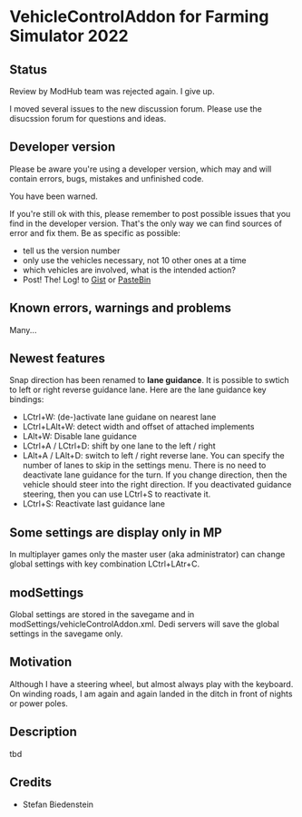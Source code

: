 # VehicleControlAddon for Farming Simulator 2022

## Status
Review by ModHub team was rejected again. I give up.

I moved several issues to the new discussion forum. Please use the disucssion forum for questions and ideas. 

## Developer version
Please be aware you're using a developer version, which may and will contain errors, bugs, mistakes and unfinished code. 

You have been warned.

If you're still ok with this, please remember to post possible issues that you find in the developer version. 
That's the only way we can find sources of error and fix them. 
Be as specific as possible:

* tell us the version number
* only use the vehicles necessary, not 10 other ones at a time
* which vehicles are involved, what is the intended action?
* Post! The! Log! to [Gist](https://gist.github.com/) or [PasteBin](http://pastebin.com/)

## Known errors, warnings and problems
Many...

## Newest features
Snap direction has been renamed to **lane guidance**.
It is possible to swtich to left or right reverse guidance lane. Here are the lane guidance key bindings:
* LCtrl+W: (de-)activate lane  guidane on nearest lane
* LCtrl+LAlt+W: detect width and offset of attached implements
* LAlt+W: Disable lane guidance
* LCtrl+A / LCtrl+D: shift by one lane to the left / right
* LAlt+A / LAlt+D: switch to left / right reverse lane. You can specify the number of lanes to skip in the settings menu. There is no need to deactivate lane guidance for the turn. If you change direction, then the vehicle should steer into the right direction. If you deactivated guidance steering, then you can use LCtrl+S to reactivate it.
* LCtrl+S: Reactivate last guidance lane

## Some settings are display only in MP

In multiplayer games only the master user (aka administrator) can change global settings with key combination LCtrl+LAtr+C.

## modSettings

Global settings are stored in the savegame and in modSettings/vehicleControlAddon.xml. Dedi servers will save the global settings in the savegame only.

## Motivation
Although I have a steering wheel, but almost always play with the keyboard. On winding roads, I am again and again landed in the ditch in front of nights or power poles.

## Description
tbd

## Credits
* Stefan Biedenstein
